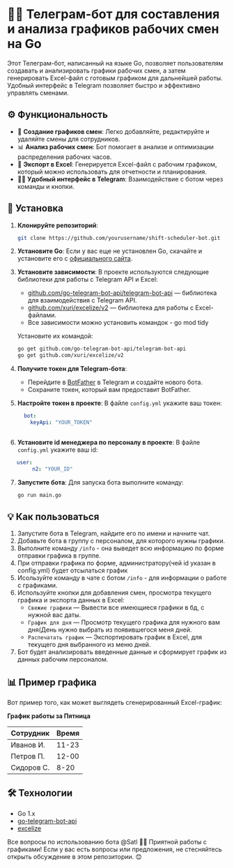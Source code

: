 # 🧑‍💼 Телеграм-бот для составления и анализа графиков рабочих смен на Go

Этот Телеграм-бот, написанный на языке Go, позволяет пользователям создавать и анализировать графики рабочих смен, а затем генерировать Excel-файл с готовым графиком для дальнейшей работы. Удобный интерфейс в Telegram позволяет быстро и эффективно управлять сменами.

## ⚙️ Функциональность

- 📅 **Создание графиков смен**: Легко добавляйте, редактируйте и удаляйте смены для сотрудников.
- 📊 **Анализ рабочих смен**: Бот помогает в анализе и оптимизации распределения рабочих часов.
- 💾 **Экспорт в Excel**: Генерируется Excel-файл с рабочим графиком, который можно использовать для отчетности и планирования.
- 🧑‍💻 **Удобный интерфейс в Telegram**: Взаимодействие с ботом через команды и кнопки.

## 🚀 Установка

1. **Клонируйте репозиторий**:
    ```bash
    git clone https://github.com/yourusername/shift-scheduler-bot.git
    ```

2. **Установите Go**:
    Если у вас еще не установлен Go, скачайте и установите его с [официального сайта](https://golang.org/dl/).

3. **Установите зависимости**:
    В проекте используются следующие библиотеки для работы с Telegram API и Excel:
    - [github.com/go-telegram-bot-api/telegram-bot-api](https://github.com/go-telegram-bot-api/telegram-bot-api) — библиотека для взаимодействия с Telegram API.
    - [github.com/xuri/excelize/v2](https://github.com/xuri/excelize) — библиотека для работы с Excel-файлами.
    - Все зависимости можно установить командок - go mod tidy
      

    Установите их командой:
    ```bash
    go get github.com/go-telegram-bot-api/telegram-bot-api
    go get github.com/xuri/excelize/v2
    ```

4. **Получите токен для Telegram-бота**:
    - Перейдите в [BotFather](https://core.telegram.org/bots#botfather) в Telegram и создайте нового бота.
    - Сохраните токен, который вам предоставит BotFather.

5. **Настройте токен в проекте**:
    В файле `config.yml` укажите ваш токен:
    ```config.yml
      bot:
        keyApi: "YOUR_TOKEN"
        
    ```

6. **Установите id менеджера по персоналу в проекте**:
   В файле `config.yml` укажите ваш id:
  ```config.yml
     user: 
          n2: "YOUR_ID"
  ```

7. **Запустите бота**:
    Для запуска бота выполните команду:
    ```bash
    go run main.go
    ```

## 💡 Как пользоваться

1. Запустите бота в Telegram, найдите его по имени и начните чат.
2. Добавьте бота в группу с персоналом, для которого нужны графики.
3. Выполните команду `/info` - она выведет всю информацию по форме отправки графика в группе.
4. При отправки графика по форме, администратору(чей id указан в config.yml) будет отсылаться график
5. Исользуйте команду в чате с ботом `/info` - для информации о работе с графиками.
6. Используйте кнопки для добавления смен, просмотра текущего графика и экспорта данных в Excel:
    - `Свежие графики` — Вывести все имеющиеся графики в бд, с нужной вас даты.
    - `График для дня` — Просмотр текущего графика для нужного вам дня(День нужно выбрать из появившегося меня дней.
    - `Распечатать график` — Экспортировать график в Excel, для текущего дня выбранного из меню дней.
7. Бот будет анализировать введенные данные и сформирует график из данных рабочим персоналом.

## 📊 Пример графика

Вот пример того, как может выглядеть сгенерированный Excel-график:

**График работы за  Пятница**

| Сотрудник  |    Время   | 
|------------|------------|
| Иванов И.  |    11-23   |
| Петров П.  |    12-00   | 
| Сидоров С. |    8-20    | 

## 🛠 Технологии

- Go 1.x
- [go-telegram-bot-api](https://github.com/go-telegram-bot-api/telegram-bot-api)
- [excelize](https://github.com/xuri/excelize)

Все вопросы по использованию бота @Satl 
👨‍💻 Приятной работы с графиками! Если у вас есть вопросы или предложения, не стесняйтесь открыть обсуждение в этом репозитории. 😊
